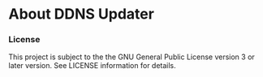 # About DDNS Updater


### License
This project is subject to the the GNU General Public License version 3 or later version.
See LICENSE information for details.
